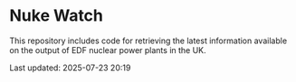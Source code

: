 # Nuke Watch

This repository includes code for retrieving the latest information available on the output of EDF nuclear power plants in the UK.

Last updated: 2025-07-23 20:19